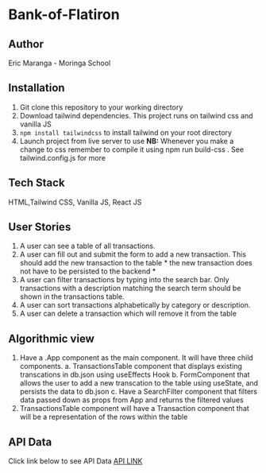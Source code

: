 # Bank-of-Flatiron
## Author 
Eric Maranga - Moringa School

## Installation 
  1. Git clone this repository to your working directory
  2. Download tailwind dependencies. This project runs on tailwind css and vanilla JS
  3. `npm install tailwindcss` to install tailwind on your root directory
  4. Launch project from live server to use
     **NB:**
     Whenever you make a change to css remember to compile it using  npm run build-css . See tailwind.config.js for more
     
## Tech Stack
HTML,Tailwind CSS, Vanilla JS, React JS

## User Stories
  1. A user can see a table of all transactions.
  2. A user can fill out and submit the form to add a new transaction. This should add the new transaction to the table * the new transaction does not have to be persisted to the backend *
  3. A user can filter transactions by typing into the search bar. Only transactions with a description matching the search term should be shown in the transactions table.
  4. A user can sort transactions alphabetically by category or description.
  5. A user can delete a transaction which will remove it from the table

## Algorithmic view
  1. Have a .App component as the main component. It will have three child components. 
    a. TransactionsTable component that displays existing transcations in db.json using useEffects Hook
    b. FormComponent that allows the user to add a new transcation to the table using useState, and persists the data to db.json
    c. Have a SearchFilter component that filters data passed down as props from App and returns the filtered values
  2. TransactionsTable component will have a Transaction component that will be a representation of the rows within the table
  

## API Data
Click link below to see API Data
[API LINK](https://docs.google.com/document/d/1EWN0qLfAWfgzO1N2P8H5WmrsTx0nMkhp3s-rXVESTNA/edit?usp=sharing)
